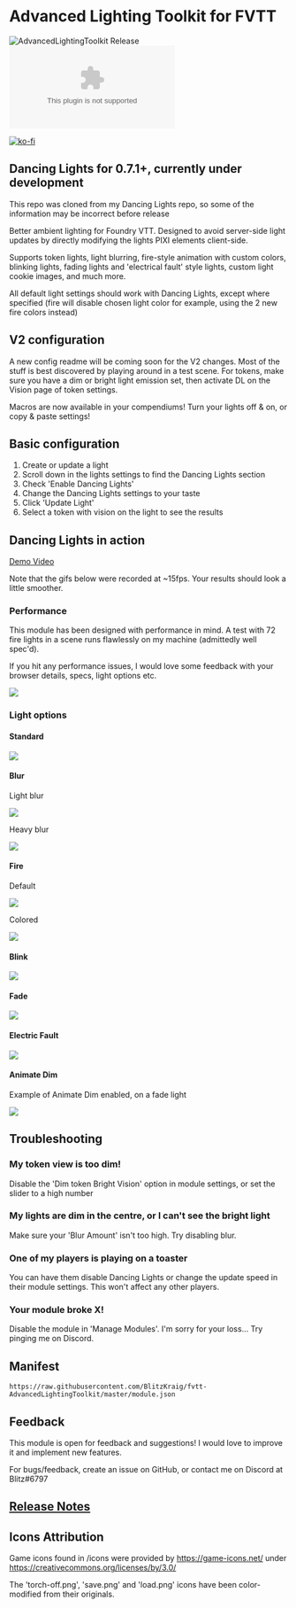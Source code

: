 # Advanced Lighting Toolkit for FVTT

![AdvancedLightingToolkit Release](https://github.com/BlitzKraig/fvtt-AdvancedLightingToolkit/workflows/AdvancedLightingToolkit%20Release/badge.svg)
![Latest Release Download Count](https://img.shields.io/github/downloads/BlitzKraig/fvtt-AdvancedLightingToolkit/latest/dancinglights-release.zip)

[![ko-fi](https://www.ko-fi.com/img/githubbutton_sm.svg)](https://ko-fi.com/Q5Q01YIEJ)

## Dancing Lights for 0.7.1+, currently under development

This repo was cloned from my Dancing Lights repo, so some of the information may be incorrect before release

Better ambient lighting for Foundry VTT.
Designed to avoid server-side light updates by directly modifying the lights PIXI elements client-side.

Supports token lights, light blurring, fire-style animation with custom colors, blinking lights, fading lights and 'electrical fault' style lights, custom light cookie images, and much more.

All default light settings should work with Dancing Lights, except where specified (fire will disable chosen light color for example, using the 2 new fire colors instead)

## V2 configuration

A new config readme will be coming soon for the V2 changes. Most of the stuff is best discovered by playing around in a test scene.
For tokens, make sure you have a dim or bright light emission set, then activate DL on the Vision page of token settings.

Macros are now available in your compendiums! Turn your lights off & on, or copy & paste settings!

## Basic configuration

1. Create or update a light
2. Scroll down in the lights settings to find the Dancing Lights section
3. Check 'Enable Dancing Lights'
4. Change the Dancing Lights settings to your taste
5. Click 'Update Light'
6. Select a token with vision on the light to see the results

## Dancing Lights in action

[Demo Video](https://youtu.be/eVwkINKb1nk)

Note that the gifs below were recorded at ~15fps. Your results should look a little smoother.

### Performance

This module has been designed with performance in mind. A test with 72 fire lights in a scene runs flawlessly on my machine (admittedly well spec'd).

If you hit any performance issues, I would love some feedback with your browser details, specs, light options etc.

![](./doc/manylights.gif)

### Light options

#### Standard

![](./doc/defaultlight.png)

#### Blur

Light blur

![](./doc/lightblur.png)

Heavy blur

![](./doc/heavyblur.png)

#### Fire

Default

![](./doc/defaultfire.gif)

Colored

![](./doc/coloredfire.gif)

#### Blink

![](./doc/blink.gif)

#### Fade

![](./doc/fade.gif)

#### Electric Fault

![](./doc/electricfault.gif)

#### Animate Dim

Example of Animate Dim enabled, on a fade light

![](./doc/fadedim.gif)

## Troubleshooting

### My token view is too dim!

Disable the 'Dim token Bright Vision' option in module settings, or set the slider to a high number

### My lights are dim in the centre, or I can't see the bright light

Make sure your 'Blur Amount' isn't too high. Try disabling blur.

### One of my players is playing on a toaster

You can have them disable Dancing Lights or change the update speed in their module settings. This won't affect any other players.

### Your module broke X!

Disable the module in 'Manage Modules'. I'm sorry for your loss... Try pinging me on Discord.

## Manifest

`https://raw.githubusercontent.com/BlitzKraig/fvtt-AdvancedLightingToolkit/master/module.json`

## Feedback

This module is open for feedback and suggestions! I would love to improve it and implement new features.

For bugs/feedback, create an issue on GitHub, or contact me on Discord at Blitz#6797

## [Release Notes](./CHANGELOG.md)

## Icons Attribution

Game icons found in /icons were provided by https://game-icons.net/ under https://creativecommons.org/licenses/by/3.0/

The 'torch-off.png', 'save.png' and 'load.png' icons have been color-modified from their originals.

